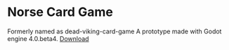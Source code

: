 # Norse Card Game
Formerly named as dead-viking-card-game
A prototype made with Godot engine 4.0.beta4.
[Download](https://downloads.tuxfamily.org/godotengine/4.0/beta4/)
